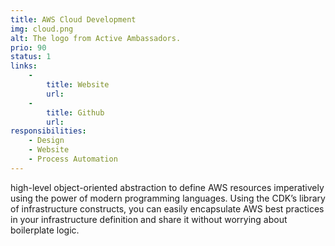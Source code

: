 ```yaml
---
title: AWS Cloud Development 
img: cloud.png
alt: The logo from Active Ambassadors.
prio: 90
status: 1
links:
    -
        title: Website
        url: 
    -
        title: Github
        url: 
responsibilities:
    - Design
    - Website
    - Process Automation 
---
```


high-level object-oriented abstraction to define AWS resources imperatively using the power of modern programming languages. Using the CDK’s library of infrastructure constructs, you can easily encapsulate AWS best practices in your infrastructure definition and share it without worrying about boilerplate logic.
